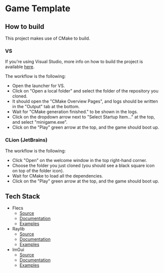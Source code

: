 # Game Template

## How to build

This project makes use of CMake to build.

### VS

If you're using Visual Studio, more info on how to build the project is available [here](https://learn.microsoft.com/en-us/cpp/build/cmake-projects-in-visual-studio).

The workflow is the following:
- Open the launcher for VS.
- Click on "Open a local folder" and select the folder of the repository you cloned.
- It should open the "CMake Overview Pages", and logs should be written in the "Output" tab at the bottom.
- Wait for "CMake generation finished." to be shown in the logs.
- Click on the dropdown arrow next to "Select Startup Item..." at the top, and select "minigame.exe".
- Click on the "Play" green arrow at the top, and the game should boot up.

### CLion (JetBrains)

The workflow is the following:
- Click "Open" on the welcome window in the top right-hand corner.
- Choose the folder you just cloned (you should see a black square icon on top of the folder icon).
- Wait for CMake to load all the dependencies.
- Click on the "Play" green arrow at the top, and the game should boot up.

## Tech Stack
- Flecs
  - [Source](https://github.com/SanderMertens/flecs)
  - [Documentation](https://www.flecs.dev/flecs)
  - [Examples](https://github.com/SanderMertens/flecs/tree/master/examples/cpp)
- Raylib
  - [Source](https://github.com/raysan5/raylib)
  - [Documentation](https://www.raylib.com/cheatsheet/cheatsheet.html)
  - [Examples](https://www.raylib.com/examples.html)
- ImGui
  - [Source](https://github.com/ocornut/imgui)
  - [Documentation](https://github.com/ocornut/imgui/wiki)
  - [Examples](https://github.com/ocornut/imgui/blob/master/imgui_demo.cpp)
